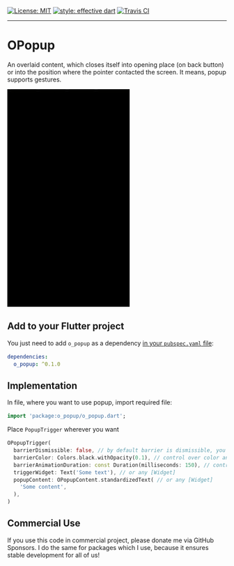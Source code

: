 <a href="https://opensource.org/licenses/MIT"><img src="https://img.shields.io/badge/license-MIT-yellow.svg" alt="License: MIT"></a>
<a href="https://github.com/tenhobi/effective_dart"><img src="https://img.shields.io/badge/style-effective_dart-blue.svg" alt="style: effective dart"></a>
<a href="https://travis-ci.org/github/owczaro/o_popup"><img src="https://travis-ci.org/owczaro/o_popup.svg?branch=master" alt="Travis CI"></a>

---


# OPopup

An overlaid content, which closes itself into opening place (on back button) or into the position where the pointer contacted the screen. It means, popup supports gestures.

<img src="https://raw.githubusercontent.com/owczaro/o_popup/master/example/o_popup_demo.gif" height="500">


## Add to your Flutter project

You just need to add `o_popup` as a dependency [in your `pubspec.yaml` file](https://flutter.io/using-packages/):
```yaml
dependencies:
  o_popup: ^0.1.0
```


## Implementation

In file, where you want to use popup, import required file:
```dart
import 'package:o_popup/o_popup.dart';
```

Place `PopupTrigger` wherever you want
```dart
OPopupTrigger(
  barrierDismissible: false, // by default barrier is dismissible, you can change it though
  barrierColor: Colors.black.withOpacity(0.1), // control over color and opacity of a barrier
  barrierAnimationDuration: const Duration(milliseconds: 150), // control over barrier animation
  triggerWidget: Text('Some text'), // or any [Widget]
  popupContent: OPopupContent.standardizedText( // or any [Widget]
    'Some content',
  ),
)
```


## Commercial Use

If you use this code in commercial project, please donate me via GitHub Sponsors. I do the same for packages which I use, because it ensures stable development for all of us!

